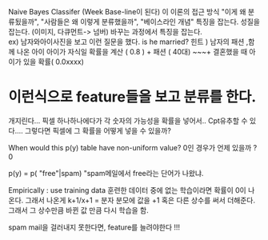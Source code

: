 Naive Bayes Classifer (Week Base-line이 된다) 
이 이론의 접근 방식
"이게 왜 분류됬을까", "사람들은 왜 이렇게 분류했을까", "베이스라인 개념"
특징을 잡는다. 성질을 잡는다. 
(이미지, 다큐먼트-> 넘버) 바꾸는 과정에서 특징을 잡는다.  
ex) 남자와아이사진을 보고 이런 질문을 했다. 
is he married? 
힌트 ) 남자의 패션 ,함께 나온 아이
아이가 자식일 확률을 계산 ( 0.8 ) + 패션 ( 40대) ~~~+ 결혼했을 때 아이가 있을 확률( 0.0xxxx) 
# 이런식으로 feature들을 보고 분류를 한다. 
  
개지린다... 
픽셀 하나하나에다가 각 숫자의 가능성을 확률을 넣어서.. Cpt유추할 수 있다....
그렇다면 픽셀에 그 확률을 어떻게 넣을 수 있을까? 

When would this p(y) table have non-uniform value?
0인 경우가 언제 있을까  ?  0 

p(y) = p( "free"|spam)  "spam메일에서 free라는 단어가 나왔냐. 

Empirically : use training data 
훈련한 데이터 중에 없는 학습이라면 확률이 0이 나온다. 
그래서 나온게  k+1/x+1 = 분자 분모에 값을 +1 혹은 다른 상수를 써서 더해준다. 
그래서 그 상수만큼 바뀐 값 만큼 다시 학습을 함. 

spam mail을 걸러내지 못한다면, feature를 늘려야한다 !!! 
